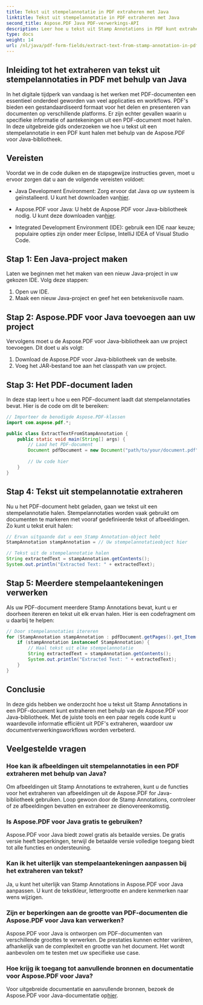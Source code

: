 ```yaml
---
title: Tekst uit stempelannotatie in PDF extraheren met Java
linktitle: Tekst uit stempelannotatie in PDF extraheren met Java
second_title: Aspose.PDF Java PDF-verwerkings-API
description: Leer hoe u tekst uit Stamp Annotations in PDF kunt extraheren met Java met deze uitgebreide gids. Gebruik Aspose.PDF voor Java voor efficiënte PDF-documentverwerking.
type: docs
weight: 14
url: /nl/java/pdf-form-fields/extract-text-from-stamp-annotation-in-pdf-using-java/
---
```


## Inleiding tot het extraheren van tekst uit stempelannotaties in PDF met behulp van Java

In het digitale tijdperk van vandaag is het werken met PDF-documenten een essentieel onderdeel geworden van veel applicaties en workflows. PDF's bieden een gestandaardiseerd formaat voor het delen en presenteren van documenten op verschillende platforms. Er zijn echter gevallen waarin u specifieke informatie of aantekeningen uit een PDF-document moet halen. In deze uitgebreide gids onderzoeken we hoe u tekst uit een stempelannotatie in een PDF kunt halen met behulp van de Aspose.PDF voor Java-bibliotheek.

## Vereisten

Voordat we in de code duiken en de stapsgewijze instructies geven, moet u ervoor zorgen dat u aan de volgende vereisten voldoet:

-  Java Development Environment: Zorg ervoor dat Java op uw systeem is geïnstalleerd. U kunt het downloaden van[hier](https://www.java.com/download/).

-  Aspose.PDF voor Java: U hebt de Aspose.PDF voor Java-bibliotheek nodig. U kunt deze downloaden van[hier](https://releases.aspose.com/pdf/java/).

- Integrated Development Environment (IDE): gebruik een IDE naar keuze; populaire opties zijn onder meer Eclipse, IntelliJ IDEA of Visual Studio Code.

## Stap 1: Een Java-project maken

Laten we beginnen met het maken van een nieuw Java-project in uw gekozen IDE. Volg deze stappen:

1. Open uw IDE.
2. Maak een nieuw Java-project en geef het een betekenisvolle naam.

## Stap 2: Aspose.PDF voor Java toevoegen aan uw project

Vervolgens moet u de Aspose.PDF voor Java-bibliotheek aan uw project toevoegen. Dit doet u als volgt:

1. Download de Aspose.PDF voor Java-bibliotheek van de website.
2. Voeg het JAR-bestand toe aan het classpath van uw project.

## Stap 3: Het PDF-document laden

In deze stap leert u hoe u een PDF-document laadt dat stempelannotaties bevat. Hier is de code om dit te bereiken:

```java
// Importeer de benodigde Aspose.PDF-klassen
import com.aspose.pdf.*;

public class ExtractTextFromStampAnnotation {
    public static void main(String[] args) {
        // Laad het PDF-document
        Document pdfDocument = new Document("path/to/your/document.pdf");
        
        // Uw code hier
    }
}
```

## Stap 4: Tekst uit stempelannotatie extraheren

Nu u het PDF-document hebt geladen, gaan we tekst uit een stempelannotatie halen. Stempelannotaties worden vaak gebruikt om documenten te markeren met vooraf gedefinieerde tekst of afbeeldingen. Zo kunt u tekst eruit halen:

```java
// Ervan uitgaande dat u een Stamp Annotation-object hebt
StampAnnotation stampAnnotation = // Uw stempelannotatieobject hier

// Tekst uit de stempelannotatie halen
String extractedText = stampAnnotation.getContents();
System.out.println("Extracted Text: " + extractedText);
```

## Stap 5: Meerdere stempelaantekeningen verwerken

Als uw PDF-document meerdere Stamp Annotations bevat, kunt u er doorheen itereren en tekst uit elk ervan halen. Hier is een codefragment om u daarbij te helpen:

```java
// Door stempelannotaties itereren
for (StampAnnotation stampAnnotation : pdfDocument.getPages().get_Item(1).getAnnotations()) {
    if (stampAnnotation instanceof StampAnnotation) {
        // Haal tekst uit elke stempelannotatie
        String extractedText = stampAnnotation.getContents();
        System.out.println("Extracted Text: " + extractedText);
    }
}
```

## Conclusie

In deze gids hebben we onderzocht hoe u tekst uit Stamp Annotations in een PDF-document kunt extraheren met behulp van de Aspose.PDF voor Java-bibliotheek. Met de juiste tools en een paar regels code kunt u waardevolle informatie efficiënt uit PDF's extraheren, waardoor uw documentverwerkingsworkflows worden verbeterd.

## Veelgestelde vragen

### Hoe kan ik afbeeldingen uit stempelannotaties in een PDF extraheren met behulp van Java?

Om afbeeldingen uit Stamp Annotations te extraheren, kunt u de functies voor het extraheren van afbeeldingen uit de Aspose.PDF for Java-bibliotheek gebruiken. Loop gewoon door de Stamp Annotations, controleer of ze afbeeldingen bevatten en extraheer ze dienovereenkomstig.

### Is Aspose.PDF voor Java gratis te gebruiken?

Aspose.PDF voor Java biedt zowel gratis als betaalde versies. De gratis versie heeft beperkingen, terwijl de betaalde versie volledige toegang biedt tot alle functies en ondersteuning.

### Kan ik het uiterlijk van stempelaantekeningen aanpassen bij het extraheren van tekst?

Ja, u kunt het uiterlijk van Stamp Annotations in Aspose.PDF voor Java aanpassen. U kunt de tekstkleur, lettergrootte en andere kenmerken naar wens wijzigen.

### Zijn er beperkingen aan de grootte van PDF-documenten die Aspose.PDF voor Java kan verwerken?

Aspose.PDF voor Java is ontworpen om PDF-documenten van verschillende groottes te verwerken. De prestaties kunnen echter variëren, afhankelijk van de complexiteit en grootte van het document. Het wordt aanbevolen om te testen met uw specifieke use case.

### Hoe krijg ik toegang tot aanvullende bronnen en documentatie voor Aspose.PDF voor Java?

 Voor uitgebreide documentatie en aanvullende bronnen, bezoek de Aspose.PDF voor Java-documentatie op[hier](https://reference.aspose.com/pdf/java/).